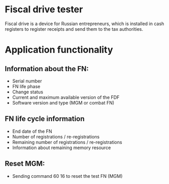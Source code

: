 # Fiscal drive tester
Fiscal drive is a device for Russian entrepreneurs, which is installed in cash registers to register receipts and send them to the tax authorities.
# Application functionality
## Information about the FN:
- Serial number 
- FN life phase 
- Change status 
- Current and maximum available version of the FDF 
- Software version and type (MGM or combat FN)
## FN life cycle information
- End date of the FN
- Number of registrations / re-registrations
- Remaining number of registrations / re-registrations
- Information about remaining memory resource
## Reset MGM:
- Sending command 60 16 to reset the test FN (MGM)
